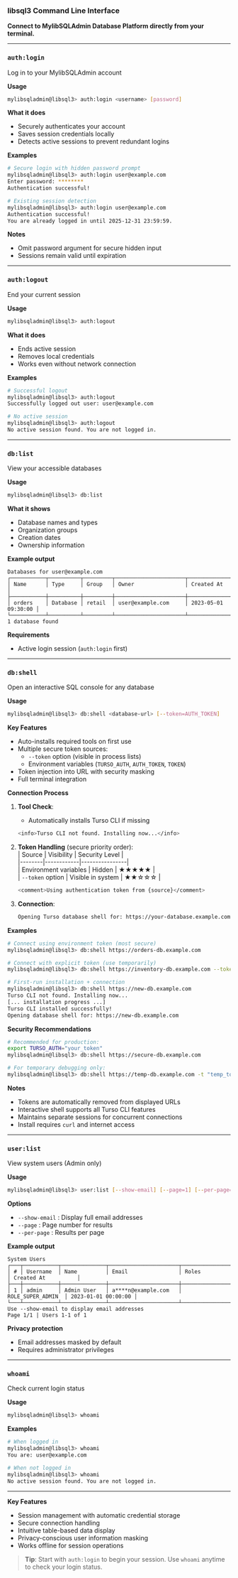 ### libsql3 Command Line Interface

**Connect to MylibSQLAdmin Database Platform directly from your terminal.**

---

### `auth:login`

Log in to your MylibSQLAdmin account

**Usage**

```bash
mylibsqladmin@libsql3> auth:login <username> [password]
```

**What it does**

-   Securely authenticates your account
-   Saves session credentials locally
-   Detects active sessions to prevent redundant logins

**Examples**

```bash
# Secure login with hidden password prompt
mylibsqladmin@libsql3> auth:login user@example.com
Enter password: ********
Authentication successful!

# Existing session detection
mylibsqladmin@libsql3> auth:login user@example.com
Authentication successful!
You are already logged in until 2025-12-31 23:59:59.
```

**Notes**

-   Omit password argument for secure hidden input
-   Sessions remain valid until expiration

---

### `auth:logout`

End your current session

**Usage**

```bash
mylibsqladmin@libsql3> auth:logout
```

**What it does**

-   Ends active session
-   Removes local credentials
-   Works even without network connection

**Examples**

```bash
# Successful logout
mylibsqladmin@libsql3> auth:logout
Successfully logged out user: user@example.com

# No active session
mylibsqladmin@libsql3> auth:logout
No active session found. You are not logged in.
```

---

### `db:list`

View your accessible databases

**Usage**

```bash
mylibsqladmin@libsql3> db:list
```

**What it shows**

-   Database names and types
-   Organization groups
-   Creation dates
-   Ownership information

**Example output**

```
Databases for user@example.com
┌───────────┬──────────┬─────────┬──────────────────────┬─────────────────────┐
│ Name      │ Type     │ Group   │ Owner                │ Created At          │
├───────────┼──────────┼─────────┼──────────────────────┼─────────────────────┤
│ orders    │ Database │ retail  │ user@example.com     │ 2023-05-01 09:30:00 │
└───────────┴──────────┴─────────┴──────────────────────┴─────────────────────┘
1 database found
```

**Requirements**

-   Active login session (`auth:login` first)

---

### `db:shell`

Open an interactive SQL console for any database

**Usage**

```bash
mylibsqladmin@libsql3> db:shell <database-url> [--token=AUTH_TOKEN]
```

**Key Features**

-   Auto-installs required tools on first use
-   Multiple secure token sources:
    -   `--token` option (visible in process lists)
    -   Environment variables (`TURSO_AUTH`, `AUTH_TOKEN`, `TOKEN`)
-   Token injection into URL with security masking
-   Full terminal integration

**Connection Process**

1. **Tool Check**:

    - Automatically installs Turso CLI if missing

    ```bash
    <info>Turso CLI not found. Installing now...</info>
    ```

2. **Token Handling** (secure priority order):  
   | Source | Visibility | Security Level |  
   |--------|------------|----------------|  
   | Environment variables | Hidden | ★★★★★ |  
   | `--token` option | Visible in system | ★★☆☆☆ |

    ```bash
    <comment>Using authentication token from {source}</comment>
    ```

3. **Connection**:
    ```bash
    Opening Turso database shell for: https://your-database.example.com
    ```

**Examples**

```bash
# Connect using environment token (most secure)
mylibsqladmin@libsql3> db:shell https://orders-db.example.com

# Connect with explicit token (use temporarily)
mylibsqladmin@libsql3> db:shell https://inventory-db.example.com --token=your_token_here

# First-run installation + connection
mylibsqladmin@libsql3> db:shell https://new-db.example.com
Turso CLI not found. Installing now...
[... installation progress ...]
Turso CLI installed successfully!
Opening database shell for: https://new-db.example.com
```

**Security Recommendations**

```bash
# Recommended for production:
export TURSO_AUTH="your_token"
mylibsqladmin@libsql3> db:shell https://secure-db.example.com

# For temporary debugging only:
mylibsqladmin@libsql3> db:shell https://temp-db.example.com -t "temp_token"
```

**Notes**

-   Tokens are automatically removed from displayed URLs
-   Interactive shell supports all Turso CLI features
-   Maintains separate sessions for concurrent connections
-   Install requires `curl` and internet access

---

### `user:list`

View system users (Admin only)

**Usage**

```bash
mylibsqladmin@libsql3> user:list [--show-email] [--page=1] [--per-page=10]
```

**Options**

-   `--show-email` : Display full email addresses
-   `--page` : Page number for results
-   `--per-page` : Results per page

**Example output**

```
System Users
┌───┬───────────┬──────────────┬──────────────────────┬───────────────────┬─────────────────────┐
│ # │ Username  │ Name         │ Email                │ Roles             │ Created At          │
├───┼───────────┼──────────────┼──────────────────────┼───────────────────┼─────────────────────┤
│ 1 │ admin     │ Admin User   │ a****n@example.com   │ ROLE_SUPER_ADMIN  │ 2023-01-01 00:00:00 │
└───┴───────────┴──────────────┴──────────────────────┴───────────────────┴─────────────────────┘
Use --show-email to display email addresses
Page 1/1 | Users 1-1 of 1
```

**Privacy protection**

-   Email addresses masked by default
-   Requires administrator privileges

---

### `whoami`

Check current login status

**Usage**

```bash
mylibsqladmin@libsql3> whoami
```

**Examples**

```bash
# When logged in
mylibsqladmin@libsql3> whoami
You are: user@example.com

# When not logged in
mylibsqladmin@libsql3> whoami
No active session found. You are not logged in.
```

---

**Key Features**

-   Session management with automatic credential storage
-   Secure connection handling
-   Intuitive table-based data display
-   Privacy-conscious user information masking
-   Works offline for session operations

> **Tip**: Start with `auth:login` to begin your session. Use `whoami` anytime to check your login status.
